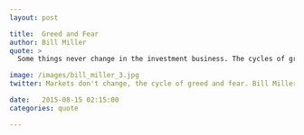 ```yaml
---
layout: post

title:  Greed and Fear
author: Bill Miller
quote: > 
  Some things never change in the investment business. The cycles of greed and fear, of undervaluation and overvaluation,      have persisted as long as there have been markets.

image: /images/bill_miller_3.jpg
twitter: Markets don't change, the cycle of greed and fear. Bill Miller http://quotes.stockflare.com/

date:   2015-08-15 02:15:00
categories: quote

---
```


